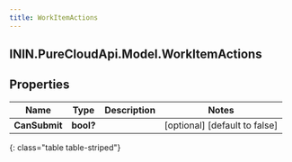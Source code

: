 ```yaml
---
title: WorkItemActions
---
```

## ININ.PureCloudApi.Model.WorkItemActions

## Properties

|Name | Type | Description | Notes|
|------------ | ------------- | ------------- | -------------|
| **CanSubmit** | **bool?** |  | [optional] [default to false]|
{: class="table table-striped"}



